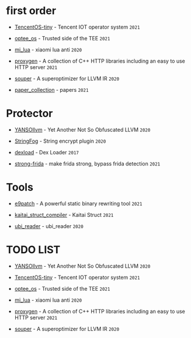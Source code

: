 # first order

* [TencentOS-tiny](https://github.com/Tencent/TencentOS-tiny) - Tencent IOT operator system `2021`

* [optee_os](https://github.com/OP-TEE/optee_os) - Trusted side of the TEE `2021`

* [mi_lua](https://github.com/zh-explorer/mi_lua) - xiaomi lua anti `2020`

* [proxygen](https://github.com/facebook/proxygen) - A collection of C++ HTTP libraries including an easy to use HTTP server `2021`

* [souper](https://github.com/google/souper) - A superoptimizer for LLVM IR `2020`

* [paper_collection](https://github.com/0xricksanchez/paper_collection) - papers `2021`

# Protector

* [YANSOllvm](https://github.com/emc2314/YANSOllvm) - Yet Another Not So Obfuscated LLVM `2020`

* [StringFog](https://github.com/MegatronKing/StringFog) - String encrypt plugin `2020`

* [dexload](https://github.com/xiaobaiyey/dexload) - Dex Loader `2017`

* [strong-frida](https://github.com/feicong/strong-frida) - make frida strong, bypass frida detection `2021`

# Tools

* [e9patch](https://github.com/GJDuck/e9patch) - A powerful static binary rewriting tool `2021`

* [kaitai_struct_compiler](https://github.com/kaitai-io/kaitai_struct_compiler) - Kaitai Struct `2021`

* [ubi_reader](https://github.com/jrspruitt/ubi_reader) - ubi_reader  `2020`


# TODO LIST

* [YANSOllvm](https://github.com/emc2314/YANSOllvm) - Yet Another Not So Obfuscated LLVM `2020`

* [TencentOS-tiny](https://github.com/Tencent/TencentOS-tiny) - Tencent IOT operator system `2021`

* [optee_os](https://github.com/OP-TEE/optee_os) - Trusted side of the TEE `2021`

* [mi_lua](https://github.com/zh-explorer/mi_lua) - xiaomi lua anti `2020`

* [proxygen](https://github.com/facebook/proxygen) - A collection of C++ HTTP libraries including an easy to use HTTP server `2021`

* [souper](https://github.com/google/souper) - A superoptimizer for LLVM IR `2020`
